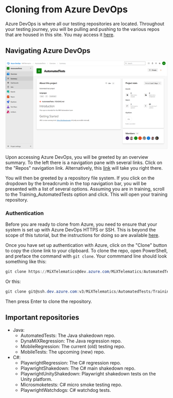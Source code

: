 # Cloning from Azure DevOps

Azure DevOps is where all our testing repositories are located. Throughout your testing journey, you will be pulling and pushing to the various repos that are housed in this site. You may access it [here](https://dev.azure.com/MiXTelematics/AutomatedTests).

## Navigating Azure DevOps

![Azure DevOps](image-4.png)

Upon accessing Azure DevOps, you will be greeted by an overview summary. To the left there is a navigation pane with several links. Click on the "Repos" navigation link. Alternatively, this [link](https://dev.azure.com/MiXTelematics/AutomatedTests/_git/PlaywrightV2) will take you right there.

You will then be greeted by a repository file system. If you click on the dropdown by the breadcrumb in the top navigation bar, you will be presented with a list of several options. Assuming you are in training, scroll to the Training_AutomatedTests option and click. This will open your training repository.

### Authentication

Before you are ready to clone from Azure, you need to ensure that your system is set up with Azure DevOps HTTPS or SSH. This is beyond the scope of this tutorial, but the instructions for doing so are available [here](https://learn.microsoft.com/en-us/azure/devops/repos/git/auth-overview).

Once you have set up authentication with Azure, click on the "Clone" button to copy the clone link to your clipboard. To clone the repo, open PowerShell, and preface the command with `git clone`. Your commmand line should look something like this:
```powershell
git clone https://MiXTelematics@dev.azure.com/MiXTelematics/AutomatedTests/_git/Training_AutomatedTests
```
Or this:
```powershell
git clone git@ssh.dev.azure.com:v3/MiXTelematics/AutomatedTests/Training_AutomatedTests
```

Then press Enter to clone the repository.

## Important repositories
- Java:
    - AutomatedTests: The Java shakedown repo.
    - DynaMiXRegression: The Java regression repo.
    - MobileRegression: The current (old) testing repo.
    - MobileTests: The upcoming (new) repo.
- C#:
    - PlaywrightRegression: The C# regression repo.
    - PlaywrightShakedown: The C# main shakedown repo.
    - PlaywrightUnityShakedown: Playwright shakedown tests on the Unity platform.
    - Microsmoketests: C# micro smoke testing repo.
    - PlaywrightWatchdogs: C# watchdog tests.